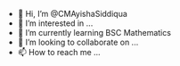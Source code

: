 - 👋 Hi, I’m @CMAyishaSiddiqua
- 👀 I’m interested in ...
- 🌱 I’m currently learning BSC Mathematics
- 💞️ I’m looking to collaborate on ...
- 📫 How to reach me ...

<!---
CMAyishaSiddiqua/CMAyishaSiddiqua is a ✨ special ✨ repository because its `README.md` (this file) appears on your GitHub profile.
You can click the Preview link to take a look at your changes.
--->
